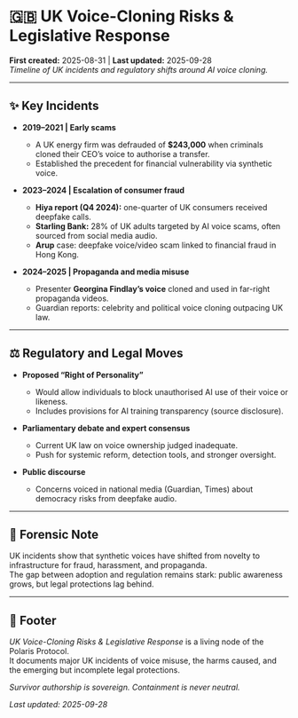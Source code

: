 # 🇬🇧 UK Voice-Cloning Risks & Legislative Response  
**First created:** 2025-08-31 | **Last updated:** 2025-09-28  
*Timeline of UK incidents and regulatory shifts around AI voice cloning.*  

---

## ✨ Key Incidents  

- **2019–2021 | Early scams**  
  - A UK energy firm was defrauded of **$243,000** when criminals cloned their CEO’s voice to authorise a transfer.  
  - Established the precedent for financial vulnerability via synthetic voice.  

- **2023–2024 | Escalation of consumer fraud**  
  - **Hiya report (Q4 2024):** one-quarter of UK consumers received deepfake calls.  
  - **Starling Bank:** 28% of UK adults targeted by AI voice scams, often sourced from social media audio.  
  - **Arup** case: deepfake voice/video scam linked to financial fraud in Hong Kong.  

- **2024–2025 | Propaganda and media misuse**  
  - Presenter **Georgina Findlay’s voice** cloned and used in far-right propaganda videos.  
  - Guardian reports: celebrity and political voice cloning outpacing UK law.  

---

## ⚖ Regulatory and Legal Moves  

- **Proposed “Right of Personality”**  
  - Would allow individuals to block unauthorised AI use of their voice or likeness.  
  - Includes provisions for AI training transparency (source disclosure).  

- **Parliamentary debate and expert consensus**  
  - Current UK law on voice ownership judged inadequate.  
  - Push for systemic reform, detection tools, and stronger oversight.  

- **Public discourse**  
  - Concerns voiced in national media (Guardian, Times) about democracy risks from deepfake audio.  

---

## 🔬 Forensic Note  

UK incidents show that synthetic voices have shifted from novelty to infrastructure for fraud, harassment, and propaganda.  
The gap between adoption and regulation remains stark: public awareness grows, but legal protections lag behind.  

---

## 🏮 Footer  

*UK Voice-Cloning Risks & Legislative Response* is a living node of the Polaris Protocol.  
It documents major UK incidents of voice misuse, the harms caused, and the emerging but incomplete legal protections. 

*Survivor authorship is sovereign. Containment is never neutral.*  

_Last updated: 2025-09-28_  
